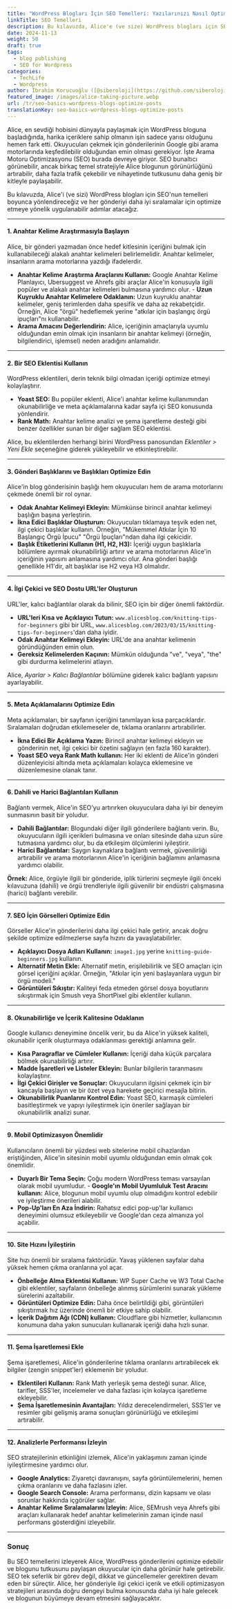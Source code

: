 ```yaml
---
title: "WordPress Blogları İçin SEO Temelleri: Yazılarınızı Nasıl Optimize Edersiniz"
linkTitle: SEO Temelleri
description: Bu kılavuzda, Alice'e (ve size) WordPress blogları için SEO'nun temellerini anlatacağız ve her yazıyı daha iyi sıralamalar için optimize etmeye yönelik uygulanabilir adımlar atacağız.
date: 2024-11-13
weight: 50
draft: true
tags:
  - blog publishing
  - SEO for Wordpress
categories:
  - TechLife
  - Wordpress
author: İbrahim Korucuoğlu ([@siberoloji](https://github.com/siberoloji))
featured_image: /images/alice-taking-picture.webp
url: /tr/seo-basics-wordpress-blogs-optimize-posts
translationKey: seo-basics-wordpress-blogs-optimize-posts
---
```


Alice, en sevdiği hobisini dünyayla paylaşmak için WordPress bloguna başladığında, harika içeriklere sahip olmanın işin sadece yarısı olduğunu hemen fark etti. Okuyucuları çekmek için gönderilerinin Google gibi arama motorlarında keşfedilebilir olduğundan emin olması gerekiyor. İşte Arama Motoru Optimizasyonu (SEO) burada devreye giriyor. SEO bunaltıcı görünebilir, ancak birkaç temel stratejiyle Alice blogunun görünürlüğünü artırabilir, daha fazla trafik çekebilir ve nihayetinde tutkusunu daha geniş bir kitleyle paylaşabilir.

Bu kılavuzda, Alice'i (ve sizi) WordPress blogları için SEO'nun temelleri boyunca yönlendireceğiz ve her gönderiyi daha iyi sıralamalar için optimize etmeye yönelik uygulanabilir adımlar atacağız.

---

#### **1. Anahtar Kelime Araştırmasıyla Başlayın**

Alice, bir gönderi yazmadan önce hedef kitlesinin içeriğini bulmak için kullanabileceği alakalı anahtar kelimeleri belirlemelidir. Anahtar kelimeler, insanların arama motorlarına yazdığı ifadelerdir.

- **Anahtar Kelime Araştırma Araçlarını Kullanın:** Google Anahtar Kelime Planlayıcı, Ubersuggest ve Ahrefs gibi araçlar Alice'in konusuyla ilgili popüler ve alakalı anahtar kelimeleri bulmasına yardımcı olur. - **Uzun Kuyruklu Anahtar Kelimelere Odaklanın:** Uzun kuyruklu anahtar kelimeler, geniş terimlerden daha spesifik ve daha az rekabetçidir. Örneğin, Alice "örgü" hedeflemek yerine "atkılar için başlangıç ​​örgü ipuçları"nı kullanabilir.
- **Arama Amacını Değerlendirin:** Alice, içeriğinin amaçlarıyla uyumlu olduğundan emin olmak için insanların bir anahtar kelimeyi (örneğin, bilgilendirici, işlemsel) neden aradığını anlamalıdır.

---

#### **2. Bir SEO Eklentisi Kullanın**

WordPress eklentileri, derin teknik bilgi olmadan içeriği optimize etmeyi kolaylaştırır.

- **Yoast SEO:** Bu popüler eklenti, Alice'i anahtar kelime kullanımından okunabilirliğe ve meta açıklamalarına kadar sayfa içi SEO konusunda yönlendirir.
- **Rank Math:** Anahtar kelime analizi ve şema işaretleme desteği gibi benzer özellikler sunan bir diğer sağlam SEO eklentisi.

Alice, bu eklentilerden herhangi birini WordPress panosundan *Eklentiler > Yeni Ekle* seçeneğine giderek yükleyebilir ve etkinleştirebilir.

---

#### **3. Gönderi Başlıklarını ve Başlıkları Optimize Edin**

Alice'in blog gönderisinin başlığı hem okuyucuları hem de arama motorlarını çekmede önemli bir rol oynar.

- **Odak Anahtar Kelimeyi Ekleyin:** Mümkünse birincil anahtar kelimeyi başlığın başına yerleştirin.
- **İkna Edici Başlıklar Oluşturun:** Okuyucuları tıklamaya teşvik eden net, ilgi çekici başlıklar kullanın. Örneğin, "Mükemmel Atkılar İçin 10 Başlangıç ​​Örgü İpucu" "Örgü İpuçları"ndan daha ilgi çekicidir.
- **Başlık Etiketlerini Kullanın (H1, H2, H3):** İçeriği uygun başlıklarla bölümlere ayırmak okunabilirliği artırır ve arama motorlarının Alice'in içeriğinin yapısını anlamasına yardımcı olur. Ana gönderi başlığı genellikle H1'dir, alt başlıklar ise H2 veya H3 olmalıdır.

---

#### **4. İlgi Çekici ve SEO Dostu URL'ler Oluşturun**

URL'ler, kalıcı bağlantılar olarak da bilinir, SEO için bir diğer önemli faktördür.

- **URL'leri Kısa ve Açıklayıcı Tutun:** `www.alicesblog.com/knitting-tips-for-beginners` gibi bir URL, `www.alicesblog.com/2023/03/15/knitting-tips-for-beginners`'dan daha iyidir.
- **Odak Anahtar Kelimeyi Ekleyin:** URL'de ana anahtar kelimenin göründüğünden emin olun.
- **Gereksiz Kelimelerden Kaçının:** Mümkün olduğunda "ve", "veya", "the" gibi durdurma kelimelerini atlayın.

Alice, *Ayarlar > Kalıcı Bağlantılar* bölümüne giderek kalıcı bağlantı yapısını ayarlayabilir.

---

#### **5. Meta Açıklamalarını Optimize Edin**

Meta açıklamaları, bir sayfanın içeriğini tanımlayan kısa parçacıklardır. Sıralamaları doğrudan etkilemeseler de, tıklama oranlarını artırabilirler.

- **İkna Edici Bir Açıklama Yazın:** Birincil anahtar kelimeyi ekleyin ve gönderinin net, ilgi çekici bir özetini sağlayın (en fazla 160 karakter).
- **Yoast SEO veya Rank Math kullanın:** Her iki eklenti de Alice'in gönderi düzenleyicisi altında meta açıklamaları kolayca eklemesine ve düzenlemesine olanak tanır.

---

#### **6. Dahili ve Harici Bağlantıları Kullanın**

Bağlantı vermek, Alice'in SEO'yu artırırken okuyuculara daha iyi bir deneyim sunmasının basit bir yoludur.

- **Dahili Bağlantılar:** Blogundaki diğer ilgili gönderilere bağlantı verin. Bu, okuyucuların ilgili içerikleri bulmasına ve onları sitesinde daha uzun süre tutmasına yardımcı olur, bu da etkileşim ölçümlerini iyileştirir.
- **Harici Bağlantılar:** Saygın kaynaklara bağlantı vermek, güvenilirliği artırabilir ve arama motorlarının Alice'in içeriğinin bağlamını anlamasına yardımcı olabilir.

**Örnek:** Alice, örgüyle ilgili bir gönderide, iplik türlerini seçmeyle ilgili önceki kılavuzuna (dahili) ve örgü trendleriyle ilgili güvenilir bir endüstri çalışmasına (harici) bağlantı verebilir.

---

#### **7. SEO İçin Görselleri Optimize Edin**

Görseller Alice'in gönderilerini daha ilgi çekici hale getirir, ancak doğru şekilde optimize edilmezlerse sayfa hızını da yavaşlatabilirler.

- **Açıklayıcı Dosya Adları Kullanın:** `image1.jpg` yerine `knitting-guide-beginners.jpg` kullanın.
- **Alternatif Metin Ekle:** Alternatif metin, erişilebilirlik ve SEO amaçları için görsel içeriğini açıklar. Örneğin, "Atkılar için yeni başlayanlara uygun bir örgü modeli."
- **Görüntüleri Sıkıştır:** Kaliteyi feda etmeden görsel dosya boyutlarını sıkıştırmak için Smush veya ShortPixel gibi eklentiler kullanın.

---

#### **8. Okunabilirliğe ve İçerik Kalitesine Odaklanın**

Google kullanıcı deneyimine öncelik verir, bu da Alice'in yüksek kaliteli, okunabilir içerik oluşturmaya odaklanması gerektiği anlamına gelir.

- **Kısa Paragraflar ve Cümleler Kullanın:** İçeriği daha küçük parçalara bölmek okunabilirliği artırır.
- **Madde İşaretleri ve Listeler Ekleyin:** Bunlar bilgilerin taranmasını kolaylaştırır.
- **İlgi Çekici Girişler ve Sonuçlar:** Okuyucuların ilgisini çekmek için bir kancayla başlayın ve bir özet veya harekete geçirici mesajla bitirin.
- **Okunabilirlik Puanlarını Kontrol Edin:** Yoast SEO, karmaşık cümleleri basitleştirmek ve yapıyı iyileştirmek için öneriler sağlayan bir okunabilirlik analizi sunar.

---

#### **9. Mobil Optimizasyon Önemlidir**

Kullanıcıların önemli bir yüzdesi web sitelerine mobil cihazlardan eriştiğinden, Alice'in sitesinin mobil uyumlu olduğundan emin olmak çok önemlidir.

- **Duyarlı Bir Tema Seçin:** Çoğu modern WordPress teması varsayılan olarak mobil uyumludur. - **Google'ın Mobil Uyumluluk Test Aracını kullanın:** Alice, blogunun mobil uyumlu olup olmadığını kontrol edebilir ve iyileştirme önerileri alabilir.
- **Pop-Up'ları En Aza İndirin:** Rahatsız edici pop-up'lar kullanıcı deneyimini olumsuz etkileyebilir ve Google'dan ceza almanıza yol açabilir.

---

#### **10. Site Hızını İyileştirin**

Site hızı önemli bir sıralama faktörüdür. Yavaş yüklenen sayfalar daha yüksek hemen çıkma oranlarına yol açar.

- **Önbelleğe Alma Eklentisi Kullanın:** WP Super Cache ve W3 Total Cache gibi eklentiler, sayfaların önbelleğe alınmış sürümlerini sunarak yükleme sürelerini azaltabilir.
- **Görüntüleri Optimize Edin:** Daha önce belirtildiği gibi, görüntüleri sıkıştırmak hız üzerinde önemli bir etkiye sahip olabilir.
- **İçerik Dağıtım Ağı (CDN) kullanın:** Cloudflare gibi hizmetler, kullanıcının konumuna daha yakın sunucuları kullanarak içeriği daha hızlı sunar.

---

#### **11. Şema İşaretlemesi Ekle**

Şema işaretlemesi, Alice'in gönderilerine tıklama oranlarını artırabilecek ek bilgiler (zengin snippet'ler) eklemenin bir yoludur.

- **Eklentileri Kullanın:** Rank Math yerleşik şema desteği sunar. Alice, tarifler, SSS'ler, incelemeler ve daha fazlası için kolayca işaretleme ekleyebilir.
- **Şema İşaretlemesinin Avantajları:** Yıldız derecelendirmeleri, SSS'ler ve resimler gibi gelişmiş arama sonuçları görünürlüğü ve etkileşimi artırabilir.

---

#### **12. Analizlerle Performansı İzleyin**

SEO stratejilerinin etkinliğini izlemek, Alice'in yaklaşımını zaman içinde iyileştirmesine yardımcı olur.

- **Google Analytics:** Ziyaretçi davranışını, sayfa görüntülemelerini, hemen çıkma oranlarını ve daha fazlasını izler.
- **Google Search Console:** Arama performansı, dizin kapsamı ve olası sorunlar hakkında içgörüler sağlar.
- **Anahtar Kelime Sıralamalarını İzleyin:** Alice, SEMrush veya Ahrefs gibi araçları kullanarak hedef anahtar kelimelerinin zaman içinde nasıl performans gösterdiğini izleyebilir.

---

### **Sonuç**

Bu SEO temellerini izleyerek Alice, WordPress gönderilerini optimize edebilir ve blogunu tutkusunu paylaşan okuyucular için daha görünür hale getirebilir. SEO tek seferlik bir görev değil, dikkat ve güncellemeler gerektiren devam eden bir süreçtir. Alice, her gönderiyle ilgi çekici içerik ve etkili optimizasyon stratejileri arasında doğru dengeyi bulma konusunda daha iyi hale gelecek ve blogunun büyümeye devam etmesini sağlayacaktır.
